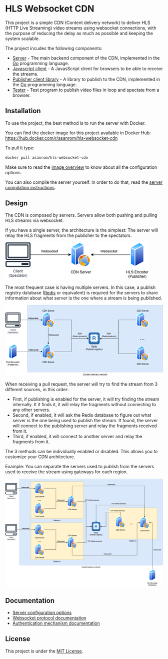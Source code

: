 # HLS Websocket CDN

This project is a simple CDN (Content delivery network) to deliver HLS (HTTP Live Streaming) video streams using websocket connections, with the purpose of reducing the delay as much as possible and keeping the system scalable.

The project incudes the following components:

 - [Server](./server/README.md) - The main backend component of the CDN, implemented in the [Go](https://go.dev/) programming language.
 - [Javascript client](./client-js/README.md) - A JavasScript client for browsers to be able to receive the streams.
 - [Publisher client library](./client-publisher/README.md) - A library to publish to the CDN, implemented in the [Go](https://go.dev/) programming language.
 - [Tester](./tester/README.md) - Test program to publish video files in loop and spectate from a browser.

## Installation

To use the project, the best method is to run the server with Docker. 

You can find the docker image for this project available in Docker Hub: https://hub.docker.com/r/asanrom/hls-websocket-cdn

To pull it type:

```sh
docker pull asanrom/hls-websocket-cdn
```

Make sure to read the [image overview](https://hub.docker.com/r/asanrom/hls-websocket-cdn) to know about all the configuration options.

You can also compile the server yourself. In order to do that, read the [server compilation instructions](./server/README.md#compilation).

## Design

The CDN is composed by servers. Servers allow both pushing and pulling HLS streams via websocket.

If you have a single server, the architecture is the simplest: The server will relay the HLS fragments from the publisher to the spectators.

![Single server architecture](./documentation/single-server.drawio.png)

The most frequent case is having multiple servers. In this case, a publish registry database ([Redis](https://redis.io) or equivalent) is required for the servers to share information about what server is the one where a stream is being published.

![Multi server architecture](./documentation/multi-server.drawio.png)

When receiving a pull request, the server will try to find the stream from 3 different sources, in this order:

 - First, if publishing is enabled for the server, it will try finding the stream internally. It it finds it, it will relay the fragments without connecting to any other servers.
 - Second, if enabled, it will ask the Redis database to figure out what server is the one being used to publish the stream. If found, the server will connect to the publishing server and relay the fragments received from it.
 - Third, if enabled, it will connect to another server and relay the fragments from it.

The 3 methods can be individually enabled or disabled. This allows you to customize your CDN architecture.

Example: You can separate the servers used to publish from the servers used to receive the stream using gateways for each region.

![Custom server architecture](./documentation/custom.drawio.png)

## Documentation

 - [Server configuration options](./server/README.md#configuration)
 - [Websocket protocol documentation](./documentation/websocket-protocol.md)
 - [Authentication mechanism documentation](./documentation/authentication.md)

## License

This project is under the [MIT License](./LICENSE).
